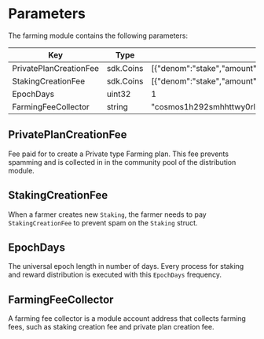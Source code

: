 <!-- order: 8 -->

# Parameters

The farming module contains the following parameters:

| Key                        | Type      | Example                                                             |
| -------------------------- | --------- | ------------------------------------------------------------------- |
| PrivatePlanCreationFee     | sdk.Coins | [{"denom":"stake","amount":"100000000"}]                            |
| StakingCreationFee         | sdk.Coins | [{"denom":"stake","amount":"100000"}]                               |
| EpochDays                  | uint32    | 1                                                                   |
| FarmingFeeCollector        | string    | "cosmos1h292smhhttwy0rl3qr4p6xsvpvxc4v05s6rxtczwq3cs6qc462mqejwy8x" |

## PrivatePlanCreationFee

Fee paid for to create a Private type Farming plan. This fee prevents spamming and is collected in in the community pool of the distribution module.

## StakingCreationFee

When a farmer creates new `Staking`, the farmer needs to pay `StakingCreationFee` to prevent spam on the `Staking` struct.

## EpochDays

The universal epoch length in number of days. Every process for staking and reward distribution is executed with this `EpochDays` frequency.

## FarmingFeeCollector

A farming fee collector is a module account address that collects farming fees, such as staking creation fee and private plan creation fee.